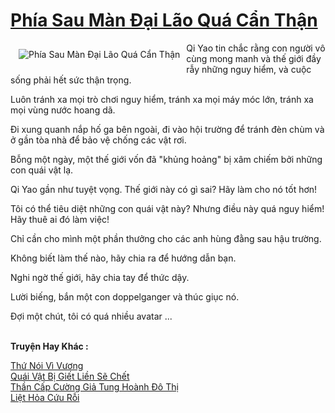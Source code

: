 <a href="https://truyentiki.com/phia-sau-man-dai-lao-qua-can-than.31931/" title="Phía Sau Màn Đại Lão Quá Cẩn Thận"><h1>Phía Sau Màn Đại Lão Quá Cẩn Thận</h1></a><div style="display:table"><img align="right" style="float: left; padding: 10px;" src="https://truyentiki.com/a/img/str/src/31931.jpg" alt="Phía Sau Màn Đại Lão Quá Cẩn Thận">Qi Yao tin chắc rằng con người vô cùng mong manh và thế giới đầy rẫy những nguy hiểm, và cuộc sống phải hết sức thận trọng. <p></p> Luôn tránh xa mọi trò chơi nguy hiểm, tránh xa mọi máy móc lớn, tránh xa mọi vùng nước hoang dã. <p></p> Đi xung quanh nắp hố ga bên ngoài, đi vào hội trường để tránh đèn chùm và ở gần tòa nhà để bảo vệ chống các vật rơi. <p></p> Bỗng một ngày, một thế giới vốn đã "khủng hoảng" bị xâm chiếm bởi những con quái vật lạ. <p></p> Qi Yao gần như tuyệt vọng. Thế giới này có gì sai? Hãy làm cho nó tốt hơn! <p></p> Tôi có thể tiêu diệt những con quái vật này? Nhưng điều này quá nguy hiểm! Hãy thuê ai đó làm việc! <p></p> Chỉ cần cho mình một phần thưởng cho các anh hùng đằng sau hậu trường. <p></p> Không biết làm thế nào, hãy chia ra để hướng dẫn bạn. <p></p> Nghi ngờ thế giới, hãy chia tay để thức dậy. <p></p> Lười biếng, bắn một con doppelganger và thúc giục nó. <p></p> Đợi một chút, tôi có quá nhiều avatar ...</div><p><br><b>Truyện Hay Khác :</b></p><a href="https://truyentiki.com/thu-noi-vi-vuong.31930/" alt="Thứ Nói Vì Vương">Thứ Nói Vì Vương</a><br/><a href="https://truyencv2020.blogspot.com/2020/06/quai-vat-bi-giet-lien-se-chet.html" alt="Quái Vật Bị Giết Liền Sẽ Chết">Quái Vật Bị Giết Liền Sẽ Chết</a><br/><a href="https://truyentiki.wordpress.com/2020/06/08/than-cap-cuong-gia-tung-hoanh-do-thi/" alt="Thần Cấp Cường Giả Tung Hoành Đô Thị">Thần Cấp Cường Giả Tung Hoành Đô Thị</a><br/><a href="https://github.com/nownovels/topcv/tree/master/truyenhay/31764/README.md" alt="Liệt Hỏa Cứu Rỗi">Liệt Hỏa Cứu Rỗi</a><br/>